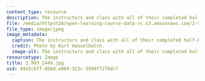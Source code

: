 ```yaml
---
content_type: resource
description: The instructors and class with all of their completed half-hull models.
file: /media/https%3A/open-learning-course-data-rc.s3.amazonaws.com/2-993-special-topics-in-mechanical-engineering-the-art-and-science-of-boat-design-january-iap-2007/04d2cb7f6bbda904323c5569ff27bdcf_29931449.jpg
file_type: image/jpeg
image_metadata:
  caption: The instructors and class with all of their completed half-hull models.
  credit: Photo by Kurt Hasselbalch.
  image-alt: The instructors and class with all of their completed half-hull models.
resourcetype: Image
title: 2.993_1449.jpg
uid: 04d2cb7f-6bbd-a904-323c-5569ff27bdcf
---
```

